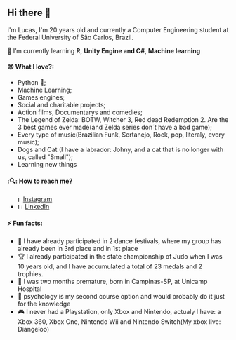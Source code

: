 ## Hi there 👋

I'm Lucas, I'm 20 years old and  currently a Computer Engineering student at the Federal University of São Carlos, Brazil.

🌱 I’m currently learning  **R**, **Unity Engine and C#**, **Machine learning**

#### :heart_eyes: What I love?:
- Python 🐍;
- Machine Learning;
- Games engines;
- Social and charitable projects;
- Action films, Documentarys and comedies;
- The Legend of Zelda: BOTW, Witcher 3, Red dead Redemption 2. Are the 3 best games ever made(and Zelda series don´t have a bad game);
- Every type of music(Brazilian Funk, Sertanejo, Rock, pop, literaly, every music);
- Dogs and Cat (I have a labrador: Johny, and a cat that is no longer with us, called "Small");
- Learning new things

#### ::mag:: How to reach me?
<ul>
  <li style="display: flex; align-items: center;">
    <img src="https://image.flaticon.com/icons/svg/174/174855.svg" width="12" alt="Instagram"> 
    <a href="https://www.instagram.com/lucas.marchiori_/" target="_blank" title="Instagram">Instagram</a>
  </li>
  <li>
    <img src="https://user-images.githubusercontent.com/3603793/87078013-6b09a380-c1fa-11ea-9ca0-6789b1cafb1c.png" width="12" alt="Linkedin"> 
    <a href="https://www.linkedin.com/in/lucashm/" target="_blank" title="LinkedIn">LinkedIn</a>
  </li>
</ul>

#### ⚡ Fun facts:
- :dancer: I have already participated in 2 dance festivals, where my group has already been in 3rd place and in 1st place
- :trophy: I already participated in the state championship of Judo when I was 10 years old, and I have accumulated a total of 23 medals and 2 trophies.
- :baby: I was two months premature, born in Campinas-SP, at Unicamp Hospital
- :blue_book: psychology is my second course option and would probably do it just for the knowledge
- :video_game: I never had a Playstation, only Xbox and Nintendo, actualy I have: a Xbox 360, Xbox One, Nintendo Wii and Nintendo Switch(My xbox live: Diangeloo)
